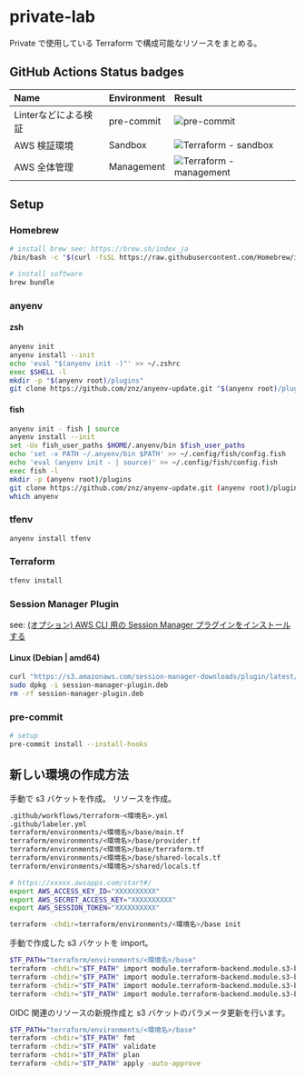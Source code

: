 # private-lab

Private で使用している Terraform で構成可能なリソースをまとめる。

## GitHub Actions Status badges

| Name | Environment | Result |
| :--- | :--- | :--- |
| Linterなどによる検証 | pre-commit | ![pre-commit](https://github.com/tqer39/private-lab/actions/workflows/pre-commit.yml/badge.svg) |
| AWS 検証環境 | Sandbox | ![Terraform - sandbox](https://github.com/tqer39/private-lab/actions/workflows/terraform-aws-sandbox.yml/badge.svg) |
| AWS 全体管理 | Management | ![Terraform - management](https://github.com/tqer39/private-lab/actions/workflows/terraform-aws-management.yml/badge.svg) |

## Setup

### Homebrew

```bash
# install brew see: https://brew.sh/index_ja
/bin/bash -c "$(curl -fsSL https://raw.githubusercontent.com/Homebrew/install/HEAD/install.sh)"

# install software
brew bundle
```

### anyenv

#### zsh

```bash
anyenv init
anyenv install --init
echo 'eval "$(anyenv init -)"' >> ~/.zshrc
exec $SHELL -l
mkdir -p "$(anyenv root)/plugins"
git clone https://github.com/znz/anyenv-update.git "$(anyenv root)/plugins/anyenv-update"
```

#### fish

```bash
anyenv init - fish | source
anyenv install --init
set -Ux fish_user_paths $HOME/.anyenv/bin $fish_user_paths
echo 'set -x PATH ~/.anyenv/bin $PATH' >> ~/.config/fish/config.fish
echo 'eval (anyenv init - | source)' >> ~/.config/fish/config.fish
exec fish -l
mkdir -p (anyenv root)/plugins
git clone https://github.com/znz/anyenv-update.git (anyenv root)/plugins/anyenv-update
which anyenv
```

### tfenv

```bash
anyenv install tfenv
```

### Terraform

```bash
tfenv install
```

### Session Manager Plugin

see: [(オプション) AWS CLI 用の Session Manager プラグインをインストールする](https://docs.aws.amazon.com/ja_jp/systems-manager/latest/userguide/session-manager-working-with-install-plugin.html)

#### Linux (Debian | amd64)

```bash
curl "https://s3.amazonaws.com/session-manager-downloads/plugin/latest/ubuntu_64bit/session-manager-plugin.deb" -o "session-manager-plugin.deb"
sudo dpkg -i session-manager-plugin.deb
rm -rf session-manager-plugin.deb
```

### pre-commit

```bash
# setup
pre-commit install --install-hooks
```

## 新しい環境の作成方法

手動で s3 バケットを作成。
リソースを作成。

```txt
.github/workflows/terraform-<環境名>.yml
.github/labeler.yml
terraform/environments/<環境名>/base/main.tf
terraform/environments/<環境名>/base/provider.tf
terraform/environments/<環境名>/base/terraform.tf
terraform/environments/<環境名>/base/shared-locals.tf
terraform/environments/<環境名>/shared/locals.tf
```

```zsh
# https://xxxxx.awsapps.com/start#/
export AWS_ACCESS_KEY_ID="XXXXXXXXXX"
export AWS_SECRET_ACCESS_KEY="XXXXXXXXXX"
export AWS_SESSION_TOKEN="XXXXXXXXXX"

terraform -chdir=terraform/environments/<環境名>/base init
```

手動で作成した s3 バケットを import。

```zsh
$TF_PATH="terraform/environments/<環境名>/base"
terraform -chdir="$TF_PATH" import module.terraform-backend.module.s3-bucket.aws_s3_bucket.this <バケット名>
terraform -chdir="$TF_PATH" import module.terraform-backend.module.s3-bucket.aws_s3_bucket_acl.this <バケット名>
terraform -chdir="$TF_PATH" import module.terraform-backend.module.s3-bucket.aws_s3_bucket_public_access_block.this <バケット名>
terraform -chdir="$TF_PATH" import module.terraform-backend.module.s3-bucket.aws_s3_bucket_versioning.this <バケット名>
```

OIDC 関連のリソースの新規作成と s3 バケットのパラメータ更新を行います。

```zsh
$TF_PATH="terraform/environments/<環境名>/base"
terraform -chdir="$TF_PATH" fmt
terraform -chdir="$TF_PATH" validate
terraform -chdir="$TF_PATH" plan
terraform -chdir="$TF_PATH" apply -auto-approve
```
